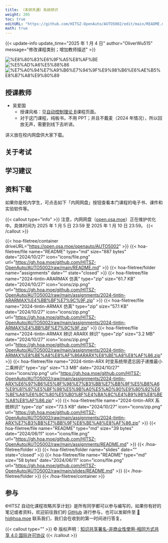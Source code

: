 ```yaml
---
title: （本研共通）系统辨识
weight: 205
toc: true
editURL: "https://github.com/HITSZ-OpenAuto/AUTO5002/edit/main/README.md"
math: true
---
```


{{< update-info update_time="2025 年 1 月 4 日" author="OliverWu515" message="修改课程类别；增加教师描述" >}}

<div class="img-div hx-mt-4 hx-flex-row hx-justify-start hx-items-center">

![%E8%80%83%E6%9F%A5%E8%AF%BE](https://img.shields.io/badge/%E8%80%83%E6%9F%A5%E8%AF%BE-green)
![%E5%AD%A6%E5%88%86](https://img.shields.io/badge/%E5%AD%A6%E5%88%86-2-moccasin)
![%E7%A0%94%E7%A9%B6%E7%94%9F%E9%98%B6%E6%AE%B5%E8%B7%A8%E9%80%89](https://img.shields.io/badge/%E7%A0%94%E7%A9%B6%E7%94%9F%E9%98%B6%E6%AE%B5%E8%B7%A8%E9%80%89-lightskyblue)

</div>

<!--
<div class="img-div hx-mt-4 hx-flex-row hx-justify-start hx-items-center">

![%E6%88%90%E7%BB%A9%E6%9E%84%E6%88%90](https://img.shields.io/badge/%E6%88%90%E7%BB%A9%E6%9E%84%E6%88%90-gold)
![%E4%BD%9C%E4%B8%9A40%](https://img.shields.io/badge/%E4%BD%9C%E4%B8%9A-40%25-wheat)
![%E6%9C%9F%E6%9C%AB%E8%80%83%E8%AF%9560%](https://img.shields.io/badge/%E6%9C%9F%E6%9C%AB%E8%80%83%E8%AF%95-60%25-wheat)
</div>

-->

## 授课教师

- 吴爱国
  - 授课风格：见[自动控制理论 B](https://hoa.moe/docs/junior-spring/auto3001b/)课程页面。
  - 对于这门课程，纯板书，不用 PPT；并且不戴麦（2024 年情况），所以回放无声，需要到线下去听讲。

讲义放在校内网盘供大家下载。

## 关于考试



## 学习建议

## 资料下载

如果你是校内学生，可点击如下「内网网盘」按钮查看本门课程的电子书、课件和实验软件等。

{{< callout type="info" >}}
  注意，内网网盘（[open.osa.moe](https://open.osa.moe/openauto)）正在维护优化中。具体时间为 2025 年 1 月 5 日 23:59 至 2025 年 1 月 10 日 23:59。
{{< /callout >}}

{{< hoa-filetree/container driveURL="https://open.osa.moe/openauto/AUTO5002" >}}
  {{< hoa-filetree/file name="README" type="md" size="887 bytes" date="2024/10/27" icon="icons/file.png" url="https://gh.hoa.moe/github.com/HITSZ-OpenAuto/AUTO5002/raw/main/README.md" >}}
  {{< hoa-filetree/folder name="assignments" date="" state="closed" >}}
    {{< hoa-filetree/file name="2024-tintin-ARARMAX 仿真" type="zip" size="61.7 KB" date="2024/10/27" icon="icons/zip.png" url="https://gh.hoa.moe/github.com/HITSZ-OpenAuto/AUTO5002/raw/main/assignments/2024-tintin-ARARMAX%E4%BB%BF%E7%9C%9F.zip" >}}
    {{< hoa-filetree/file name="2024-tintin-ARMAX 仿真" type="zip" size="57.1 KB" date="2024/10/27" icon="icons/zip.png" url="https://gh.hoa.moe/github.com/HITSZ-OpenAuto/AUTO5002/raw/main/assignments/2024-tintin-ARMAX%E4%BB%BF%E7%9C%9F.zip" >}}
    {{< hoa-filetree/file name="2024-tintin-ARMAX 辨识 ARARX 辨识" type="zip" size="3.2 MB" date="2024/10/27" icon="icons/zip.png" url="https://gh.hoa.moe/github.com/HITSZ-OpenAuto/AUTO5002/raw/main/assignments/2024-tintin-ARMAX%E8%BE%A8%E8%AF%86ARARX%E8%BE%A8%E8%AF%86.zip" >}}
    {{< hoa-filetree/file name="2024-tintin-ARX 时变系统带遗忘因子递推最小二乘辨识" type="zip" size="1.3 MB" date="2024/10/27" icon="icons/zip.png" url="https://gh.hoa.moe/github.com/HITSZ-OpenAuto/AUTO5002/raw/main/assignments/2024-tintin-ARX%E6%97%B6%E5%8F%98%E7%B3%BB%E7%BB%9F%E5%B8%A6%E9%81%97%E5%BF%98%E5%9B%A0%E5%AD%90%E9%80%92%E6%8E%A8%E6%9C%80%E5%B0%8F%E4%BA%8C%E4%B9%98%E8%BE%A8%E8%AF%86.zip" >}}
    {{< hoa-filetree/file name="2024-tintin-ARX 系统辨识" type="zip" size="73.5 KB" date="2024/10/27" icon="icons/zip.png" url="https://gh.hoa.moe/github.com/HITSZ-OpenAuto/AUTO5002/raw/main/assignments/2024-tintin-ARX%E7%B3%BB%E7%BB%9F%E8%BE%A8%E8%AF%86.zip" >}}
    {{< hoa-filetree/file name="README" type="md" size="39 bytes" date="2024/06/11" icon="icons/file.png" url="https://gh.hoa.moe/github.com/HITSZ-OpenAuto/AUTO5002/raw/main/assignments/README.md" >}}
  {{< /hoa-filetree/folder >}}
  {{< hoa-filetree/folder name="slides" date="" state="closed" >}}
    {{< hoa-filetree/file name="README" type="md" size="58 bytes" date="2024/06/11" icon="icons/file.png" url="https://gh.hoa.moe/github.com/HITSZ-OpenAuto/AUTO5002/raw/main/slides/README.md" >}}
  {{< /hoa-filetree/folder >}}
{{< /hoa-filetree/container >}}

## 参与

《HITSZ 自动化课程攻略共享计划》是所有同学都可以参与编写的，如果你有好的笔记或者资料，欢迎前往我们的 [GitHub](https://github.com/HITSZ-OpenAuto) 进行参与，也可以发邮件至 [📮hi@hoa.moe](mailto:hi@hoa.moe) 联系我们，我们会在收到的第一时间进行答复。

{{< callout type="" >}}
  © 版权声明：[知识共享署名-非商业性使用-相同方式共享 4.0 国际许可协议](https://creativecommons.org/licenses/by-nc-sa/4.0/)
{{< /callout >}}
